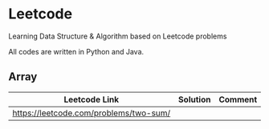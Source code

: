 # Leetcode
Learning Data Structure & Algorithm based on Leetcode problems

All codes are written in Python and Java.

## Array

| Leetcode Link  | Solution | Comment |
| ------------- | ------------- | ------  |
| https://leetcode.com/problems/two-sum/  |   | |
